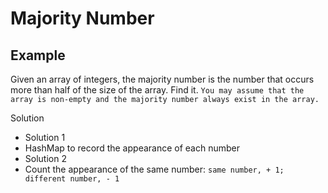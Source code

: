 # Majority Number
## Example
Given an array of integers, the majority number is the number that occurs more than half of the size of the array. Find it.
`You may assume that the array is non-empty and the majority number always exist in the array.`

Solution
- Solution 1
 - HashMap to record the appearance of each number
- Solution 2
 - Count the appearance of the same number: `same number, + 1; different number, - 1`
